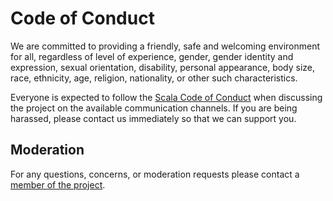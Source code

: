 # Code of Conduct

We are committed to providing a friendly, safe and welcoming
environment for all, regardless of level of experience, gender, gender
identity and expression, sexual orientation, disability, personal
appearance, body size, race, ethnicity, age, religion, nationality, or
other such characteristics.

Everyone is expected to follow the
[Scala Code of Conduct](https://www.scala-lang.org/conduct/) when
discussing the project on the available communication channels. If you
are being harassed, please contact us immediately so that we can
support you.

## Moderation

For any questions, concerns, or moderation requests please contact a
[member of the project](AUTHORS.md#maintainers).